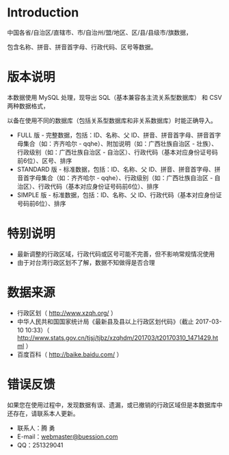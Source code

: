 Introduction
============
中国各省/自治区/直辖市、市/自治州/盟/地区、区/县/县级市/旗数据，

包含名称、拼音、拼音首字母、行政代码、区号等数据。


版本说明
============
本数据使用 MySQL 处理，现导出 SQL（基本兼容各主流关系型数据库） 和 CSV 两种数据格式，

以备在使用不同的数据库（包括关系型数据库和非关系数据库）时能正确导入。

* FULL 版 - 完整数据，包括：ID、名称、父 ID、拼音、拼音首字母、拼音首字母集合（如：齐齐哈尔 - qqhe）、附加说明（如：广西壮族自治区 - 壮族）、行政级别（如：广西壮族自治区 - 自治区）、行政代码（基本对应身份证号码前6位）、区号、排序
* STANDARD 版 - 标准数据，包括：ID、名称、父 ID、拼音、拼音首字母、拼音首字母集合（如：齐齐哈尔 - qqhe）、行政级别（如：广西壮族自治区 - 自治区）、行政代码（基本对应身份证号码前6位）、排序
* SIMPLE 版 - 标准数据，包括：ID、名称、父 ID、行政代码（基本对应身份证号码前6位）、排序

特别说明
============
* 最新调整的行政区域，行政代码或区号可能不完善，但不影响常规情况使用
* 由于对台湾行政区划不了解，数据不知做得是否合理

数据来源
============
* 行政区划（ http://www.xzqh.org/ ）
* 中华人民共和国国家统计局《最新县及县以上行政区划代码》（截止 2017-03-10 10:33）（ http://www.stats.gov.cn/tjsj/tjbz/xzqhdm/201703/t20170310_1471429.html ）
* 百度百科（ http://baike.baidu.com/ ）

错误反馈
============
如果您在使用过程中，发现数据有误、遗漏，或已撤销的行政区域但是本数据库中还存在，请联系本人更新。
* 联系人：腾 勇
* E-mail：webmaster@buession.com
* QQ：251329041
